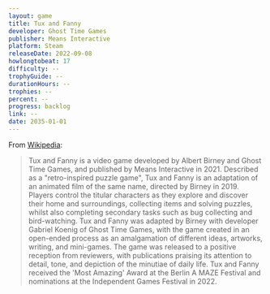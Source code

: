 ```yaml
---
layout: game
title: Tux and Fanny
developer: Ghost Time Games
publisher: Means Interactive
platform: Steam
releaseDate: 2022-09-08
howlongtobeat: 17
difficulty: --
trophyGuide: --
durationHours: --
trophies: --
percent: --
progress: backlog
link: --
date: 2035-01-01
---
```


From [Wikipedia](https://en.wikipedia.org/wiki/Tux_and_Fanny):

> Tux and Fanny is a video game developed by Albert Birney and Ghost Time Games, and published by Means Interactive in 2021. Described as a "retro-inspired puzzle game", Tux and Fanny is an adaptation of an animated film of the same name, directed by Birney in 2019. Players control the titular characters as they explore and discover their home and surroundings, collecting items and solving puzzles, whilst also completing secondary tasks such as bug collecting and bird-watching. Tux and Fanny was adapted by Birney with developer Gabriel Koenig of Ghost Time Games, with the game created in an open-ended process as an amalgamation of different ideas, artworks, writing, and mini-games. The game was released to a positive reception from reviewers, with publications praising its attention to detail, tone, and depiction of the minutiae of daily life. Tux and Fanny received the 'Most Amazing' Award at the Berlin A MAZE Festival and nominations at the Independent Games Festival in 2022.
